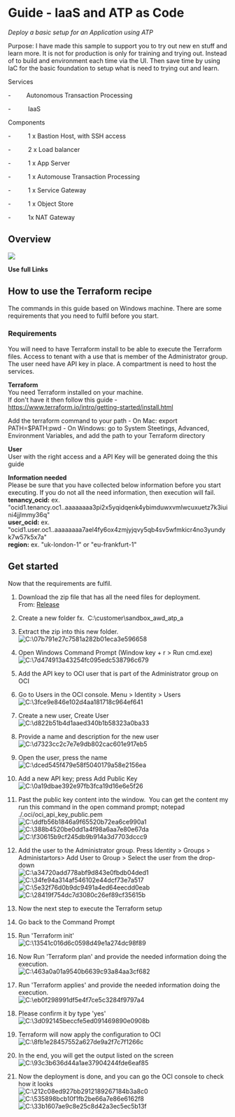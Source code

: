Guide - IaaS and ATP as Code
=======================



*Deploy a basic setup for an Application using ATP*

Purpose: I have made this sample to support you to try out new en stuff and learn more. It is not for production is only for training and trying out. 
Instead of to build and environment each time via the UI. 
Then save time by using IaC for the basic foundation to setup what is need to trying out and learn.

Services

\-         Autonomous Transaction Processing

\-          IaaS

Components

\-          1 x Bastion Host, with SSH access

\-          2 x Load balancer

\-          1 x App Server

\-          1 x Automouse Transaction Processing

\-          1 x Service Gateway

\-          1 x Object Store

\-          1x NAT Gateway

Overview 
---------

![](./media/image1.png)

**Use full Links**



How to use the Terraform recipe
-------------------------------

The commands in this guide based on Windows machine. There are some
requirements that you need to fulfil before you start.

### Requirements

You will need to have Terraform install to be able to execute the
Terraform files. Access to tenant with a use that is member of the
Administrator group. The user need have API key in place. A compartment
is need to host the services.

**Terraform**\
You need Terraform installed on your machine.\
If don't have it then follow this guide -
<https://www.terraform.io/intro/getting-started/install.html>

Add the terraform command to your path
\- On Mac: export PATH=$PATH:pwd
\- On Windows: go to System Steetings, Advanced, Environment Variables, and add the path to your Terraform directory


**User**\
User with the right access and a API Key will be generated doing the
this guide

**Information needed**\
Please be sure that you have collected below information before you
start executing. If you do not all the need information, then execution
will fail.\
**tenancy\_ocid:** ex. 
\"ocid1.tenancy.oc1..aaaaaaaa3pi2x5yqidqenk4ybimduwxvmlwcuxuetz7k3iuini4jjlmmy36q\"\
**user\_ocid:** ex.
\"ocid1.user.oc1..aaaaaaaa7ael4fy6ox4zmjyjqvy5qb4sv5wfmkicr4no3yundyk7w57k5x7a\"\
**region:** ex. \"uk-london-1\" or \"eu-frankfurt-1\"

Get started
-----------

Now that the requirements are fulfil.

1.  Download the zip file that has all the need files for deployment.
    From: [Release](file:///C:\confluence\display\ECSP\Release) 

2.  Create a new folder fx.  C:\\customer\\sandbox\_awd\_atp\_a

3.  Extract the zip into this new folder.\
    ![C:\\07b791e27c7581a282b01eca3e596658](./media/image2.png)

4.  Open Windows Command Prompt (Window key + r \> Run cmd.exe)\
    ![C:\\7d474913a43254fc095edc538796c679](./media/image3.png)

5.  Add the API key to OCI user that is part of the Administrator group
    on OCI

6.  Go to Users in the OCI console. Menu \> Identity \> Users\
    ![C:\\3fce9e846e102d4aa181718c964ef641](./media/image4.png)

7.  Create a new user, Create User\
    ![C:\\d822b51b4d1aaed340b1b58323a0ba33](./media/image5.png)

8.  Provide a name and description for the new user\
    ![C:\\d7323cc2c7e7e9db802cac601e917eb5](./media/image6.png)

9.  Open the user, press the name\
    ![C:\\dced545f479e58f5040179a58e2156ea](./media/image7.png)

10. Add a new API key; press Add Public Key\
    ![C:\\0a19dbae392e97fb3fca19d16e6e5f26](./media/image8.png)

11. Past the public key content into the window.  You can get the
    content my run this command in the open command prompt; notepad
    ./.oci/oci\_api\_key\_public.pem\
    ![C:\\ddfb56b1846a9f65520b72ea6ce990a1](./media/image9.png)
    ![C:\\388b4520be0dd1a4f98a6aa7e80e67da](./media/image10.png)
    ![C:\\f30615b9cf245db9b914a3d7703dccc9](./media/image11.png)

12. Add the user to the Administrator group. Press Identity \> Groups \>
    Administartors\> Add User to Group \> Select the user from the
    drop-down\
    ![C:\\a34720add778abf9d843e0fbdb04ded1](./media/image12.png)\
    ![C:\\34fe94a314af546102e44dcf73e7a517](./media/image13.png)\
    ![C:\\5e32f76d0b9dc9491a4ed64eecdd0eab](./media/image14.png)\
    ![C:\\28419f754dc7d3080c26ef89cf35615b](./media/image15.png)

13. Now the next step to execute the Terraform setup

14. Go back to the Command Prompt

15. Run 'Terraform init'\
    ![C:\\13541c016d6c0598d49e1a274dc98f89](./media/image16.png)

16. Now Run 'Terraform plan' and provide the needed information doing
    the execution.\
    ![C:\\463a0a01a9540b6639c93a84aa3cf682](./media/image17.png)

17. Run 'Terraform applies' and provide the needed information doing the
    execution.\
    ![C:\\eb0f298991df5e4f7ce5c3284f9797a4](./media/image18.png)

18. Please confirm it by type 'yes'\
    ![C:\\3d092145beccfe5ed091469890e0908b](./media/image19.png)

19. Terraform will now apply the configuration to OCI\
    ![C:\\8fb1e28457552a627de9a2f7c7f1266c](./media/image20.png)

20. In the end, you will get the output listed on the screen\
    ![C:\\93c3b636d44a1ae37904244fde6eaf85](./media/image21.png)

21. Now the deployment is done, and you can go the OCI console to check
    how it looks\
    ![C:\\212c08ed927bb2912189267184b3a8c0](./media/image22.png)
    ![C:\\535898bcb10f1fb2be66a7e86e6162f8](./media/image23.png)
    ![C:\\33b1607ae9c8e25c8d42a3ec5ec5b13f](./media/image24.png)
